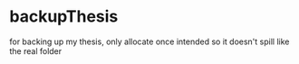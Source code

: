 # backupThesis
 for backing up my thesis, only allocate once intended so it doesn't spill like the real folder
